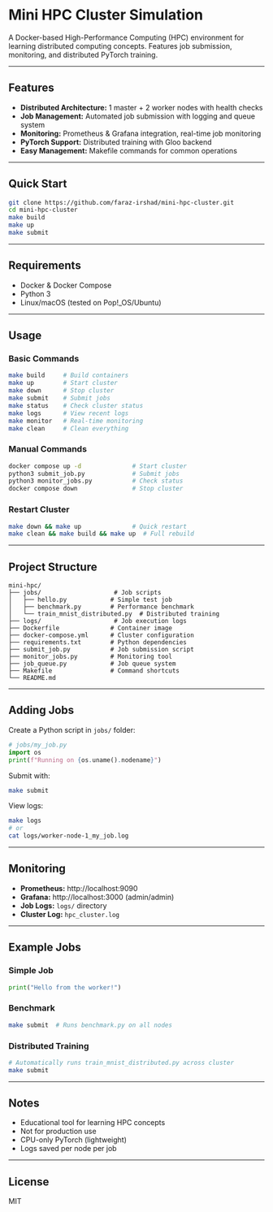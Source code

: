 # Mini HPC Cluster Simulation

A Docker-based High-Performance Computing (HPC) environment for learning distributed computing concepts. Features job submission, monitoring, and distributed PyTorch training.

---

## Features

* **Distributed Architecture:** 1 master + 2 worker nodes with health checks
* **Job Management:** Automated job submission with logging and queue system
* **Monitoring:** Prometheus & Grafana integration, real-time job monitoring
* **PyTorch Support:** Distributed training with Gloo backend
* **Easy Management:** Makefile commands for common operations

---

## Quick Start

```bash
git clone https://github.com/faraz-irshad/mini-hpc-cluster.git
cd mini-hpc-cluster
make build
make up
make submit
```

---

## Requirements

* Docker & Docker Compose
* Python 3
* Linux/macOS (tested on Pop!_OS/Ubuntu)

---

## Usage

### Basic Commands

```bash
make build     # Build containers
make up        # Start cluster
make down      # Stop cluster
make submit    # Submit jobs
make status    # Check cluster status
make logs      # View recent logs
make monitor   # Real-time monitoring
make clean     # Clean everything
```

### Manual Commands

```bash
docker compose up -d              # Start cluster
python3 submit_job.py             # Submit jobs
python3 monitor_jobs.py           # Check status
docker compose down               # Stop cluster
```

### Restart Cluster

```bash
make down && make up              # Quick restart
make clean && make build && make up  # Full rebuild
```

---

## Project Structure

```
mini-hpc/
├── jobs/                    # Job scripts
│   ├── hello.py            # Simple test job
│   ├── benchmark.py        # Performance benchmark
│   └── train_mnist_distributed.py  # Distributed training
├── logs/                    # Job execution logs
├── Dockerfile              # Container image
├── docker-compose.yml      # Cluster configuration
├── requirements.txt        # Python dependencies
├── submit_job.py           # Job submission script
├── monitor_jobs.py         # Monitoring tool
├── job_queue.py            # Job queue system
├── Makefile                # Command shortcuts
└── README.md
```

---

## Adding Jobs

Create a Python script in `jobs/` folder:

```python
# jobs/my_job.py
import os
print(f"Running on {os.uname().nodename}")
```

Submit with:

```bash
make submit
```

View logs:

```bash
make logs
# or
cat logs/worker-node-1_my_job.log
```

---

## Monitoring

* **Prometheus:** http://localhost:9090
* **Grafana:** http://localhost:3000 (admin/admin)
* **Job Logs:** `logs/` directory
* **Cluster Log:** `hpc_cluster.log`

---

## Example Jobs

### Simple Job
```python
print("Hello from the worker!")
```

### Benchmark
```bash
make submit  # Runs benchmark.py on all nodes
```

### Distributed Training
```bash
# Automatically runs train_mnist_distributed.py across cluster
make submit
```

---

## Notes

* Educational tool for learning HPC concepts
* Not for production use
* CPU-only PyTorch (lightweight)
* Logs saved per node per job

---

## License

MIT
